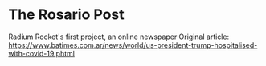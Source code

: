 # The Rosario Post
Radium Rocket's first project, an online newspaper
Original article: https://www.batimes.com.ar/news/world/us-president-trump-hospitalised-with-covid-19.phtml